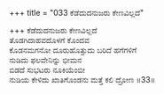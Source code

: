 +++
title = "033 ಕೆಡೆದುದನುಜರು ಕೇಣವಿಲ್ಲದೆ"

+++
ಕೆಡೆದುದನುಜರು ಕೇಣವಿಲ್ಲದೆ  
ತೊಡಗಿದಾಹವದೊಳಗೆ ಕೊಂದವ  
ಕೊಡನಮಗನೋ ದೂರುಹೊತ್ತುದು ಬರಿದೆ ಹಗೆಗಳಿಗೆ  
ನುಡಿದು ಫಲವೇನಿನ್ನು ಭೀಮನ  
ಬಿಡದೆ ಸುಭಟರು ನೂಕಿಯೆಂಬೀ  
ನುಡಿಯ ಕೇಳಿದು ಖಾತಿಗೊಂಡನು ಮತ್ತೆ ಕಲಿ ದ್ರೋಣ     ॥33॥